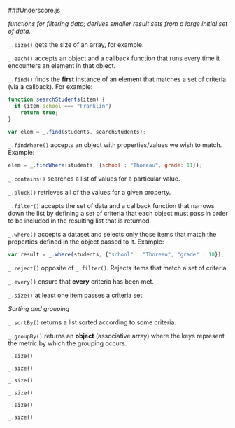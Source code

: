 ###Underscore.js

*functions for filtering data; derives smaller result sets from a large initial set of data.*

`_.size()` gets the size of an array, for example.

`_.each()` accepts an object and a callback function that runs every time it encounters an element in that object.

`_.find()` finds the **first** instance of an element that matches a set of criteria (via a callback). For example:

```js
function searchStudents(item) {
  if (item.school === "Franklin")
    return true;
}

var elem = _.find(students, searchStudents);
```

`_.findWhere()` accepts an object with properties/values we wish to match. Example:

```js
elem = _.findWhere(students, {school : "Thoreau", grade: 11});
```

`_.contains()` searches a list of values for a particular value.

`_.pluck()` retrieves all of the values for a given property.

`_.filter()` accepts the set of data and a callback function that narrows down the list by defining a set of criteria that each object must pass in order to be included in the resulting list that is returned.

`_.where()` accepts a dataset and selects only those items that match the properties defined in the object passed to it. Example:

```js
var result = _.where(students, {"school" : "Thoreau", "grade" : 10});
```

`_.reject()` opposite of `_.filter()`. Rejects items that match a set of criteria.

`_.every()` ensure that **every** criteria has been met.

`_.size()` at least one item passes a criteria set.

*Sorting and grouping*

`_.sortBy()` returns a list sorted according to some criteria.

`_.groupBy()` returns an **object** (associative array) where the keys represent the metric by which the grouping occurs.

`_.size()`

`_.size()`

`_.size()`

`_.size()`

`_.size()`

`_.size()`
